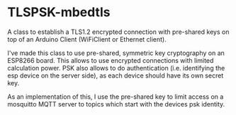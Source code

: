 # TLSPSK-mbedtls
A class to establish a TLS1.2 encrypted connection with pre-shared keys on top of an Arduino Client (WiFiClient or Ethernet client).

I've made this class to use pre-shared, symmetric key cryptography on an ESP8266 board. This allows to use encrypted connections with limited calculation power. PSK also allows to do authentication (i.e. identifying the esp device on the server side), as each device should have its own secret key.

As an implementation of this, I use the pre-shared key to limit access on a mosquitto MQTT server to topics which start with the devices psk identity.

